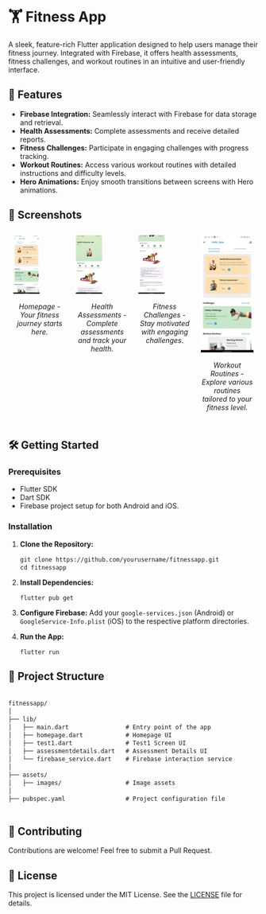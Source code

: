 <!DOCTYPE html>
<html lang="en">
<head>
    <meta charset="UTF-8">
    <meta name="viewport" content="width=device-width, initial-scale=1.0">
    
</head>
<body>

<h1>🏋️ Fitness App</h1>

<!-- Banner Image -->
<!-- <img src="path/to/your/banner/image.png" alt="Fitness App Banner" style="width:100%; height:auto;"> -->

<p>A sleek, feature-rich Flutter application designed to help users manage their fitness journey. Integrated with Firebase, it offers health assessments, fitness challenges, and workout routines in an intuitive and user-friendly interface.</p>

<h2>🚀 Features</h2>
<ul>
    <li><strong>Firebase Integration:</strong> Seamlessly interact with Firebase for data storage and retrieval.</li>
    <li><strong>Health Assessments:</strong> Complete assessments and receive detailed reports.</li>
    <li><strong>Fitness Challenges:</strong> Participate in engaging challenges with progress tracking.</li>
    <li><strong>Workout Routines:</strong> Access various workout routines with detailed instructions and difficulty levels.</li>
    <li><strong>Hero Animations:</strong> Enjoy smooth transitions between screens with Hero animations.</li>
</ul>

<h2>🎨 Screenshots</h2>

<!-- Screenshots -->
<div style="display: flex; flex-wrap: wrap;">
    <div style="flex: 1; margin: 10px;">
        <img src="assets\screenshot\3.jpeg" alt="Homepage" style="width:50%; height:auto;">
        <p style="text-align:center;"><em>Homepage - Your fitness journey starts here.</em></p>
    </div>
    <div style="flex: 1; margin: 10px;">
        <img src="assets\screenshot\5.jpeg"  alt="Assessments" style="width:50%; height:auto;">
        <p style="text-align:center;">
            <em>Health Assessments - Complete assessments and track your health.</em></p>
    </div>
    <div style="flex: 1; margin: 10px;">
        <img src="assets\screenshot\1.jpeg" alt="Challenges" style="width:50%; height:auto;">
        <p style="text-align:center;"><em>Fitness Challenges - Stay motivated with engaging challenges.</em></p>
    </div>
    <div style="flex: 1; margin: 10px;">
        <img src="assets\screenshot\2.jpeg" alt="Workout Routines" style="width:100%; height:auto;">
        <p style="text-align:center;"><em>Workout Routines - Explore various routines tailored to your fitness level.</em></p>
    </div>
</div>

<h2>🛠️ Getting Started</h2>

<h3>Prerequisites</h3>
<ul>
    <li>Flutter SDK</li>
    <li>Dart SDK</li>
    <li>Firebase project setup for both Android and iOS.</li>
</ul>

<h3>Installation</h3>
<ol>
    <li>
        <p><strong>Clone the Repository:</strong></p>
        <pre><code>git clone https://github.com/yourusername/fitnessapp.git
cd fitnessapp</code></pre>
    </li>
    <li>
        <p><strong>Install Dependencies:</strong></p>
        <pre><code>flutter pub get</code></pre>
    </li>
    <li>
        <p><strong>Configure Firebase:</strong> Add your <code>google-services.json</code> (Android) or <code>GoogleService-Info.plist</code> (iOS) to the respective platform directories.</p>
    </li>
    <li>
        <p><strong>Run the App:</strong></p>
        <pre><code>flutter run</code></pre>
    </li>
</ol>

<h2>📂 Project Structure</h2>
<pre>
<code>
fitnessapp/
│
├── lib/
│   ├── main.dart                # Entry point of the app
│   ├── homepage.dart            # Homepage UI
│   ├── test1.dart               # Test1 Screen UI
│   ├── assessmentdetails.dart   # Assessment Details UI
│   └── firebase_service.dart    # Firebase interaction service
│
├── assets/
│   ├── images/                  # Image assets
│
├── pubspec.yaml                 # Project configuration file
</code>
</pre>

<h2>👥 Contributing</h2>
<p>Contributions are welcome! Feel free to submit a Pull Request.</p>

<h2>📄 License</h2>
<p>This project is licensed under the MIT License. See the <a href="LICENSE">LICENSE</a> file for details.</p>

</body>
</html>
